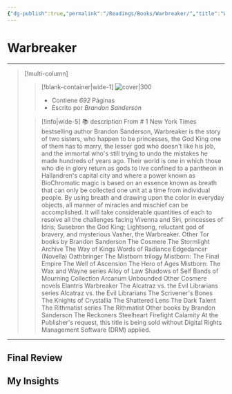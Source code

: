 ```yaml
---
{"dg-publish":true,"permalink":"/Readings/Books/Warbreaker/","title":"Warbreaker","tags":["Book","Referencia"],"created":"2023-08-08T22:05:07.381-05:00","updated":"2023-09-08T19:36:22.272-05:00"}
---
```



# Warbreaker

- - -
> [!multi-column]
> 
> > [!blank-container|wide-1]
> > ![cover|300](http://books.google.com/books/content?id=Prj1iTmPJn4C&printsec=frontcover&img=1&zoom=1&edge=curl&source=gbs_api)
> >- Contiene *692* Páginas
> >- Escrito por *Brandon Sanderson*
> 
> > [!info|wide-5] 📚 description
> > From # 1 New York Times bestselling author Brandon Sanderson, Warbreaker is the story of two sisters, who happen to be princesses, the God King one of them has to marry, the lesser god who doesn't like his job, and the immortal who's still trying to undo the mistakes he made hundreds of years ago. Their world is one in which those who die in glory return as gods to live confined to a pantheon in Hallandren's capital city and where a power known as BioChromatic magic is based on an essence known as breath that can only be collected one unit at a time from individual people. By using breath and drawing upon the color in everyday objects, all manner of miracles and mischief can be accomplished. It will take considerable quantities of each to resolve all the challenges facing Vivenna and Siri, princesses of Idris; Susebron the God King; Lightsong, reluctant god of bravery, and mysterious Vasher, the Warbreaker. Other Tor books by Brandon Sanderson The Cosmere The Stormlight Archive The Way of Kings Words of Radiance Edgedancer (Novella) Oathbringer The Mistborn trilogy Mistborn: The Final Empire The Well of Ascension The Hero of Ages Mistborn: The Wax and Wayne series Alloy of Law Shadows of Self Bands of Mourning Collection Arcanum Unbounded Other Cosmere novels Elantris Warbreaker The Alcatraz vs. the Evil Librarians series Alcatraz vs. the Evil Librarians The Scrivener's Bones The Knights of Crystallia The Shattered Lens The Dark Talent The Rithmatist series The Rithmatist Other books by Brandon Sanderson The Reckoners Steelheart Firefight Calamity At the Publisher's request, this title is being sold without Digital Rights Management Software (DRM) applied.
> 

- - -

## Final Review

## My Insights
